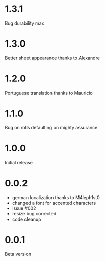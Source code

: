 # 1.3.1
Bug durability max
# 1.3.0
Better sheet appearance
thanks to Alexandre
# 1.2.0
Portuguese translation
thanks to Mauricio
# 1.1.0
Bug on rolls defaulting on mighty assurance
# 1.0.0
Initial release
# 0.0.2
- german localization thanks to M4leph1st0 
- changed a font for accented characters
- issue #002
- resize bug corrected
- code cleanup
# 0.0.1
Beta version